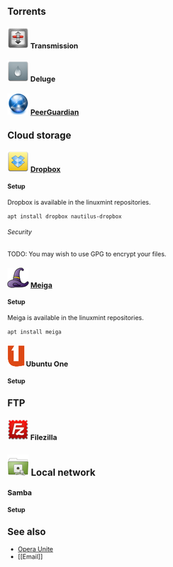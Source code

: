 ## Torrents ##

### ![Transmission][img-transmission] Transmission ###

### ![Deluge][img-deluge] Deluge ###

### ![PeerGuardian][img-pgl] [PeerGuardian][pgl-homepage] ###

## Cloud storage ##

### ![Dropbox][img-dropbox] [Dropbox][dropbox-homepage] ###

#### Setup ####

Dropbox is available in the linuxmint repositories.

`apt install dropbox nautilus-dropbox`

###### Security ######
TODO: You may wish to use GPG to encrypt your files.

### ![Meiga][img-meiga] [Meiga][meiga-homepage] ###

#### Setup ####

Meiga is available in the linuxmint repositories.

`apt install meiga`

### ![Ubuntu One][img-ubuntu-one] Ubuntu One ###

#### Setup ####

## FTP ##

### ![Filezilla][img-filezilla] Filezilla ###

## ![Network][img-network] Local network ##

### Samba ###

#### Setup ####

## See also ##
* [Opera Unite][anchor-opera]
* [[Email]]

[dropbox-homepage]: https://www.dropbox.com
[meiga-homepage]: http://meiga.igalia.com/
[pgl-homepage]: http://moblock-deb.sourceforge.net/
[anchor-opera]: Browsers#opera

[img-deluge]: deluge.png "Deluge"
[img-dropbox]: dropbox.png "Dropbox"
[img-filezilla]: filezilla.png "Filezilla"
[img-meiga]: meiga.png "Meiga"
[img-pgl]: pgl-gui.png "PeerGuardian"
[img-transmission]: transmission.png "Transmission"
[img-network]: folder-remote.png "Network"
[img-ubuntu-one]: ubuntu-one.png "Ubuntu One"